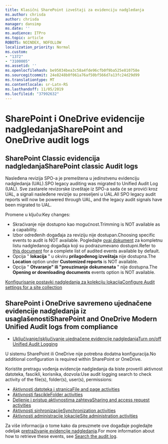 ```yaml
---
title: Klasični SharePoint izveštaji za evidenciju nadgledanja
ms.author: chrisda
author: chrisda
manager: dansimp
ms.date: ''
ms.audience: ITPro
ms.topic: article
ROBOTS: NOINDEX, NOFOLLOW
localization_priority: Normal
ms.custom:
- "1372"
- "3100005"
ms.assetid: ''
ms.openlocfilehash: be95034bea3c58a4fde96cfb0f9ba525e810758e
ms.sourcegitcommit: 24e8248b0f061a76af50bf566d7a13fc24d29d99
ms.translationtype: MT
ms.contentlocale: sr-Latn-RS
ms.lasthandoff: 11/05/2019
ms.locfileid: "37992632"
---
```

# <a name="sharepoint-and-onedrive-audit-logs"></a><span data-ttu-id="6e764-102">SharePoint i OneDrive evidencije nadgledanja</span><span class="sxs-lookup"><span data-stu-id="6e764-102">SharePoint and OneDrive audit logs</span></span>

## <a name="sharepoint-classic-audit-logs"></a><span data-ttu-id="6e764-103">SharePoint Classic evidencija nadgledanja</span><span class="sxs-lookup"><span data-stu-id="6e764-103">SharePoint classic Audit logs</span></span>

<span data-ttu-id="6e764-104">Nasleđena revizija SPO-a je premeštena u jedinstvenu evidenciju nadgledanja (UAL).</span><span class="sxs-lookup"><span data-stu-id="6e764-104">SPO legacy auditing was migrated to Unified Audit Log (UAL).</span></span> <span data-ttu-id="6e764-105">Sve zastarele revizorske izveštaje iz SPO-a sada će se provići kroz UAL, a signali nasleđene revizije su preseljeni u UAL.</span><span class="sxs-lookup"><span data-stu-id="6e764-105">All SPO legacy audit reports will now be powered through UAL, and the legacy audit signals have been migrated to UAL.</span></span>

<span data-ttu-id="6e764-106">Promene u ključu:</span><span class="sxs-lookup"><span data-stu-id="6e764-106">Key changes:</span></span>

* <span data-ttu-id="6e764-107">Skraćivanje nije dostupno kao mogućnost.</span><span class="sxs-lookup"><span data-stu-id="6e764-107">Trimming is NOT available as a capability.</span></span>
* <span data-ttu-id="6e764-108">Izbor određenih događaja za reviziju nije dostupan.</span><span class="sxs-lookup"><span data-stu-id="6e764-108">Choosing specific events to audit is NOT available.</span></span> <span data-ttu-id="6e764-109">Pogledajte [ovaj dokument](https://docs.microsoft.com/office365/securitycompliance/search-the-audit-log-in-security-and-compliance) za kompletnu listu nadgledanog događaja koji su podrazumevano dostupni.</span><span class="sxs-lookup"><span data-stu-id="6e764-109">Refer to [this document](https://docs.microsoft.com/office365/securitycompliance/search-the-audit-log-in-security-and-compliance) for a complete list of audited events available by default.</span></span>
* <span data-ttu-id="6e764-110">Opcija " **lokacija** " u okviru **prilagođenog izveštaja** nije dostupna.</span><span class="sxs-lookup"><span data-stu-id="6e764-110">The **Location** option under **Customized reports** is NOT available.</span></span>
* <span data-ttu-id="6e764-111">Opcija " **Otvaranje" ili "preuzimanje dokumenata** " nije dostupna.</span><span class="sxs-lookup"><span data-stu-id="6e764-111">The **Opening or downloading documents** events option is NOT available.</span></span>

[<span data-ttu-id="6e764-112">Konfigurisanje postavki nadgledanja za kolekciju lokacija</span><span class="sxs-lookup"><span data-stu-id="6e764-112">Configure Audit settings for a site collection</span></span>](https://support.office.com/article/Configure-audit-settings-for-a-site-collection-A9920C97-38C0-44F2-8BCB-4CF1E2AE22D2)

## <a name="sharepoint-and-onedrive-modern-unified-audit-logs-from-compliance"></a><span data-ttu-id="6e764-113">SharePoint i OneDrive savremeno ujednačene evidencije nadgledanja iz usaglašenosti</span><span class="sxs-lookup"><span data-stu-id="6e764-113">SharePoint and OneDrive Modern Unified Audit logs from compliance</span></span>

* [<span data-ttu-id="6e764-114">Uključivanje/isključivanje ujednačene evidencije nadgledanja</span><span class="sxs-lookup"><span data-stu-id="6e764-114">Turn on/off Unified Audit Logging</span></span>](https://docs.microsoft.com/office365/securitycompliance/turn-audit-log-search-on-or-off) 

<span data-ttu-id="6e764-115">U sistemu SharePoint ili OneDrive nije potrebna dodatna konfiguracija.</span><span class="sxs-lookup"><span data-stu-id="6e764-115">No additional configuration is required within SharePoint or OneDrive.</span></span>

<span data-ttu-id="6e764-116">Koristite pretragu vođenja evidencije nadgledanja da biste proverili aktivnost datoteka, fascikli, korisnika, dozvola:</span><span class="sxs-lookup"><span data-stu-id="6e764-116">Use audit logging search to check activity of the file(s), folder(s), user(s), permissions:</span></span>

* [<span data-ttu-id="6e764-117">Aktivnosti datoteka i stranica</span><span class="sxs-lookup"><span data-stu-id="6e764-117">File and page activities</span></span>](https://docs.microsoft.com/office365/securitycompliance/search-the-audit-log-in-security-and-compliance)
* [<span data-ttu-id="6e764-118">Aktivnosti fascikle</span><span class="sxs-lookup"><span data-stu-id="6e764-118">Folder activities</span></span>](https://docs.microsoft.com/office365/securitycompliance/search-the-audit-log-in-security-and-compliance#folder-activities)
* [<span data-ttu-id="6e764-119">Deljenje i pristup aktivnostima zahteva</span><span class="sxs-lookup"><span data-stu-id="6e764-119">Sharing and access request activities</span></span>](https://docs.microsoft.com/office365/securitycompliance/search-the-audit-log-in-security-and-compliance#sharing-and-access-request-activities)
* [<span data-ttu-id="6e764-120">Aktivnosti sinhronizacije</span><span class="sxs-lookup"><span data-stu-id="6e764-120">Synchronization activities</span></span>](https://docs.microsoft.com/office365/securitycompliance/search-the-audit-log-in-security-and-compliance#synchronization-activities)
* [<span data-ttu-id="6e764-121">Aktivnosti administracije lokacije</span><span class="sxs-lookup"><span data-stu-id="6e764-121">Site administration activities</span></span>](https://docs.microsoft.com/office365/securitycompliance/search-the-audit-log-in-security-and-compliance#site-administration-activities)

<span data-ttu-id="6e764-122">Za više informacija o tome kako da preuzmete ove događaje pogledajte odeljak [pretraživanje evidencije nadgledanja](https://docs.microsoft.com/office365/securitycompliance/search-the-audit-log-in-security-and-compliance#search-the-audit-log).</span><span class="sxs-lookup"><span data-stu-id="6e764-122">For more information about how to retrieve these events, see [Search the audit log](https://docs.microsoft.com/office365/securitycompliance/search-the-audit-log-in-security-and-compliance#search-the-audit-log).</span></span>
